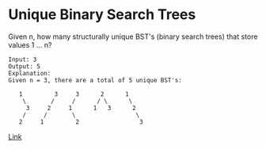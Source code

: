 # Unique Binary Search Trees
Given n, how many structurally unique BST's (binary search trees) that store values 1 ... n?
```
Input: 3
Output: 5
Explanation:
Given n = 3, there are a total of 5 unique BST's:

   1         3     3      2      1
    \       /     /      / \      \
     3     2     1      1   3      2
    /     /       \                 \
   2     1         2                 3
   ```
   [Link](https://leetcode.com/problems/unique-binary-search-trees/description/)